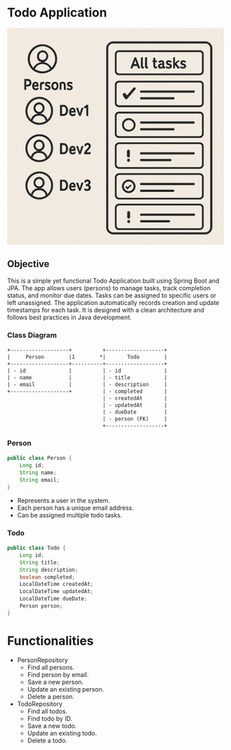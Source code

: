 # Todo Application
![todo_app.png](img/todo_app.png)

## Objective
This is a simple yet functional Todo Application built using Spring Boot and JPA. The app allows users (persons) to
manage tasks, track completion status, and monitor due dates. Tasks can be assigned to specific users or left
unassigned. The application automatically records creation and update timestamps for each task. It is designed with a
clean architecture and follows best practices in Java development.

### Class Diagram

```
+-------------------+          +-------------------+
|     Person        |1        *|       Todo        |
+-------------------+----------+-------------------+
| - id              |          | - id              |
| - name            |          | - title           |
| - email           |          | - description     |
+-------------------+          | - completed       |
                               | - createdAt       |
                               | - updatedAt       |
                               | - dueDate         |
                               | - person (FK)     |
                               +-------------------+
```

### Person

```java
public class Person {
    Long id;
    String name;
    String email;
}
```

- Represents a user in the system.
- Each person has a unique email address.
- Can be assigned multiple todo tasks.

### Todo

```java
public class Todo {
    Long id;
    String title;
    String description;
    boolean completed;
    LocalDateTime createdAt;
    LocalDateTime updatedAt;
    LocalDateTime dueDate;
    Person person;
}
```

#  Functionalities
- PersonRepository
  - Find all persons.
  - Find person by email.
  - Save a new person.
  - Update an existing person.
  - Delete a person.
- TodoRepository
  - Find all todos.
  - Find todo by ID.
  - Save a new todo.
  - Update an existing todo.
  - Delete a todo.